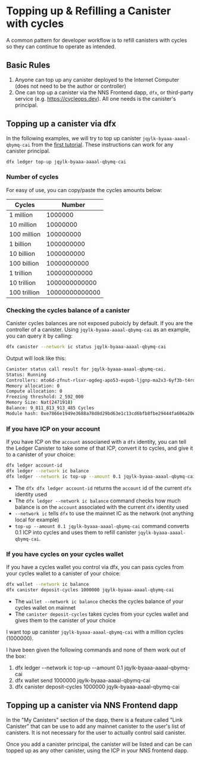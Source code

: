 # Topping up & Refilling a Canister with cycles

A common pattern for developer workflow is to refill canisters with cycles so they can continue to operate as intended.

## Basic Rules 

1. Anyone can top up any canister deployed to the Internet Computer (does not need to be the author or controller)
2. One can top up a canister via the NNS Frontend dapp, `dfx`, or third-party service (e.g. https://cycleops.dev). All one needs is the canister's principal.

## Topping up a canister via dfx

In the following examples, we will try to top up canister `jqylk-byaaa-aaaal-qbymq-cai` from the [first tutorial](../../tutorials/deploy_sample_app.md). These instructions can work for any canister principal.


```bash
dfx ledger top-up jqylk-byaaa-aaaal-qbymq-cai
```
### Number of cycles
For easy of use, you can copy/paste the cycles amounts below:

| Cycles            | Number        |
| -----------       | -----------   |
| 1 million         | 1000000         |
| 10 million        | 10000000         |
| 100 million       | 100000000         |
| 1 billion         | 1000000000         |
| 10 billion        | 1000000000         |
| 100 billion        | 10000000000         |
| 1 trillion         | 100000000000         |
| 10 trillion        | 1000000000000         |
| 100 trillion        | 10000000000000         |

### Checking the cycles balance of a canister

Canister cycles balances are not exposed puboicly by default. If you are the controller of a canister. Using `jqylk-byaaa-aaaal-qbymq-cai` as an example, you can query it by calling:

```bash
dfx canister --network ic status jqylk-byaaa-aaaal-qbymq-cai
```

Output will look like this:

```bash
Canister status call result for jqylk-byaaa-aaaal-qbymq-cai.
Status: Running
Controllers: mto6d-zfnut-rlsxr-ogdeg-apo53-evpob-ljgnp-ma2x3-6yf3b-t4rd5-qqe t5j57-vyaaa-aaaal-qatsq-cai
Memory allocation: 0
Compute allocation: 0
Freezing threshold: 2_592_000
Memory Size: Nat(2471918)
Balance: 9_811_813_913_485 Cycles
Module hash: 0xe7866e1949e3688a78d8d29bd63e1c13cd6bfb8fbe29444fa606a20e0b1e33f0
````

### If you have ICP on your account

If you have ICP on the `account` associaned with a `dfx` identity, you can tell the Ledger Canister to take some of that ICP, convert it to cycles, and give it to a canister of your choice:

```bash
dfx ledger account-id
dfx ledger --network ic balance
dfx ledger --network ic top-up --amount 0.1 jqylk-byaaa-aaaal-qbymq-cai
```

-   The `dfx dfx ledger account-id` returns the `account` id of the current `dfx` identity used
-   The `dfx ledger --network ic balance` command checks how much balance is on the `account` associated with the current `dfx` identity used
-   `--network ic` tells `dfx` to use the mainnet IC as the network (not anything local for example)
-   `top-up --amount 0.1 jqylk-byaaa-aaaal-qbymq-cai` command converts 0.1 ICP into cycles and uses them to refill canister `jqylk-byaaa-aaaal-qbymq-cai`.


### If you have cycles on your cycles wallet

If you have a cycles wallet you control via dfx, you can pass cycles from your cycles wallet to a canister of your choice:

```bash
dfx wallet --network ic balance
dfx canister deposit-cycles 1000000 jqylk-byaaa-aaaal-qbymq-cai 
```

-   The `wallet --network ic balance` checks the cycles balance of your cycles wallet on mainnet
-   The `canister deposit-cycles` takes cycles from your cycles wallet and gives them to the canister of your choice


I want top up canister `jqylk-byaaa-aaaal-qbymq-cai` with a million cycles (1000000).

I have been given the following commands and none of them work out of the box:

1. dfx ledger --network ic top-up --amount 0.1 jqylk-byaaa-aaaal-qbymq-cai
2. dfx wallet send 1000000 jqylk-byaaa-aaaal-qbymq-cai
3. dfx canister deposit-cycles 1000000 jqylk-byaaa-aaaal-qbymq-cai

## Topping up a canister via NNS Frontend dapp


In the "My Canisters" section of the dapp, there is a feature called "Link Canister" that can be use to add any mainnet canister to the user's list of canisters. It is not necessary for the user to actually control said canister. 

Once you add a canister principal, the canister will be listed and can be can topped up as any other canister, using the ICP in your NNS frontend dapp. 